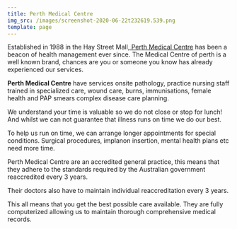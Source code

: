 ```yaml
---
title: Perth Medical Centre
img_src: /images/screenshot-2020-06-22t232619.539.png
template: page
---
```

<!--StartFragment-->

Established in 1988 in the Hay Street Mall,[ Perth Medical Centre](https://bestonlinedoctors.com.au/) has been a beacon of health management ever since. The Medical Centre of perth is a well known brand, chances are you or someone you know has already experienced our services.

**Perth Medical Centre** have services onsite pathology, practice nursing staff trained in specialized care, wound care, burns, immunisations, female health and PAP smears complex disease care planning.

We understand your time is valuable so we do not close or stop for lunch! And whilst we can not guarantee that illness runs on time we do our best.

To help us run on time, we can arrange longer appointments for special conditions. Surgical procedures, implanon insertion, mental health plans etc need more time.

Perth Medical Centre are an accredited general practice, this means that they adhere to the standards required by the Australian government reaccredited every 3 years.

Their doctors also have to maintain individual reaccreditation every 3 years.

This all means that you get the best possible care available. They are fully computerized allowing us to maintain thorough comprehensive medical records.

<!--EndFragment-->